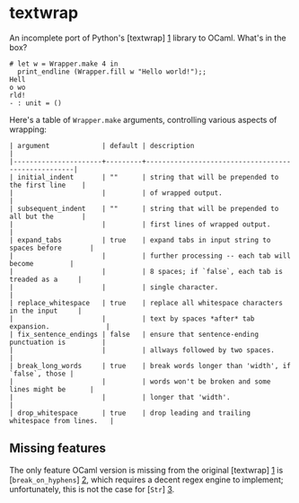 textwrap
========

An incomplete port of Python's [textwrap] [1]
library to OCaml. What's in the box?

    # let w = Wrapper.make 4 in
      print_endline (Wrapper.fill w "Hello world!");;
    Hell
    o wo
    rld!
    - : unit = ()

Here's a table of `Wrapper.make` arguments, controlling various aspects
of wrapping:

```
| argument             | default | description                                        |
|----------------------+---------+----------------------------------------------------|
| initial_indent       | ""      | string that will be prepended to the first line    |
|                      |         | of wrapped output.                                 |
| subsequent_indent    | ""      | string that will be prepended to all but the       |
|                      |         | first lines of wrapped output.                     |
| expand_tabs          | true    | expand tabs in input string to spaces before       |
|                      |         | further processing -- each tab will become         |
|                      |         | 8 spaces; if `false`, each tab is treaded as a     |
|                      |         | single character.                                  |
| replace_whitespace   | true    | replace all whitespace characters in the input     |
|                      |         | text by spaces *after* tab expansion.              |
| fix_sentence_endings | false   | ensure that sentence-ending punctuation is         |
|                      |         | allways followed by two spaces.                    |
| break_long_words     | true    | break words longer than 'width', if `false`, those |
|                      |         | words won't be broken and some lines might be      |
|                      |         | longer that 'width'.                               |
| drop_whitespace      | true    | drop leading and trailing whitespace from lines.   |
```

Missing features
----------------

The only feature OCaml version is missing from the original [textwrap] [1]
is [`break_on_hyphens`] [2], which requires a decent regex engine to
implement; unfortunately, this is not the case for [`Str`] [3].

[1]: http://docs.python.org/library/textwrap
[2]: http://hg.python.org/cpython/file/ca2a35140e6a/Lib/textwrap.py#l75
[3]: http://caml.inria.fr/pub/docs/manual-ocaml/libref/Str.html
